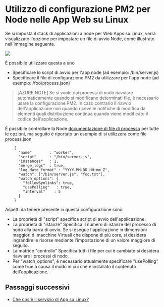 <properties 
    pageTitle="Utilizza PM2 configurazione per NodeJS nelle App Web su Linux | Microsoft Azure" 
    description="Utilizzo di configurazione PM2 per NodeJS nelle App Web su Linux" 
    keywords="servizio di Azure app web app, nodejs, pm2, linux, sistemi operativi"
    services="app-service" 
    documentationCenter="" 
    authors="naziml" 
    manager="wpickett" 
    editor=""/>

<tags 
    ms.service="app-service" 
    ms.workload="na" 
    ms.tgt_pltfrm="na" 
    ms.devlang="na" 
    ms.topic="article" 
    ms.date="10/10/2016" 
    ms.author="naziml"/>

# <a name="using-pm2-configuration-for-nodejs-in-web-apps-on-linux"></a>Utilizzo di configurazione PM2 per Node nelle App Web su Linux

Se si imposta il stack di applicazioni a node per Web Apps su Linux, verrà visualizzato l'opzione per impostare un file di avvio Node, come illustrato nell'immagine seguente.

![][1]

È possibile utilizzare questa a uno

-   Specificare lo script di avvio per l'app node (ad esempio: /bin/server.js)
-   Specificare il file di configurazione PM2 da utilizzare per l'app node (ad esempio: /foo/process.json)

 >[AZURE.NOTE] Se si vuole dai processi di nodo riavviare automaticamente quando si modificano determinati file, è necessario usare la configurazione PM2. In caso contrario il riavvio dell'applicazione non quando riceve le notifiche di modifica da elementi quali distribuzione continua quando viene modificato il codice dell'applicazione.

È possibile controllare la Node [documentazione di file di processo](http://pm2.keymetrics.io/docs/usage/application-declaration/) per tutte le opzioni, ma seguito è riportato un esempio di si utilizzerà come file process.json

        {
          "name"        : "worker",
          "script"      : "/bin/server.js",
          "instances"   : 1,
          "merge_logs"  : true,
          "log_date_format" : "YYYY-MM-DD HH:mm Z",
          "watch": ["/bin/server.js", "foo.txt"],
          "watch_options": {
            "followSymlinks": true,
            "usePolling"   : true,
            "interval"    : 5
          }
        }

Aspetti da tenere presente in questa configurazione sono 

-   La proprietà di "script" specifica script di avvio dell'applicazione.
-   La proprietà di "istanze" Specifica il numero di istanze del processo di nodo alla barra di avvio. Se si esegue l'applicazione in dimensioni maggiori di macchine Virtuali che dispone di più core, si desidera ingrandire le risorse mediante l'impostazione di un valore maggiore di seguito.
-   La matrice "controllo" Specifica tutti i file per cui è cambiato si desidera riavviare i processi di nodo.
-   Per "watch_options", è necessario attualmente specificare "usePolling" come true a causa il modo in cui che è installato il contenuto dell'applicazione.


## <a name="next-steps"></a>Passaggi successivi ##

* [Che cos'è il servizio di App su Linux?](./app-service-linux-intro.md)

<!--Image references-->
[1]: ./media/app-service-linux-using-nodejs-pm2/nodejs-startup-file.png